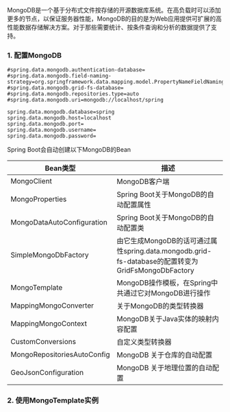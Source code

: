 MongoDB是一个基于分布式文件按存储的开源数据库系统。在高负载时可以添加更多的节点，以保证服务器性能，MongoDB的目的是为Web应用提供可扩展的高性能数据存储解决方案。对于那些需要统计、按条件查询和分析的数据提供了支持。

### 1. 配置MongoDB

```properties
#spring.data.mongodb.authentication-database=
#spring.data.mongodb.field-naming-strategy=org.springframework.data.mapping.model.PropertyNameFieldNamingStrategy
#spring.data.mongodb.grid-fs-database=
#spring.data.mongodb.repositories.type=auto
#spring.data.mongodb.uri=mongodb://localhost/spring

spring.data.mongodb.database=spring
spring.data.mongodb.host=localhost
spring.data.mongodb.port=
spring.data.mongodb.username=
spring.data.mongodb.password=
```

Spring Boot会自动创建以下MongoDB的Bean

| Bean类型                    | 描述                                                         |
| --------------------------- | ------------------------------------------------------------ |
| MongoClient                 | MongoDB客户端                                                |
| MongoProperties             | Spring Boot关于MongoDB的自动配置属性                         |
| MongoDataAutoConfiguration  | Spring Boot关于MongoDB的自动配置类                           |
| SimpleMongoDbFactory        | 由它生成MongoDB的话可通过属性spring.data.mongodb.grid-fs-database的配置转变为GridFsMongoDbFactory |
| MongoTemplate               | MongoDB操作模板，在Spring中共通过它对MongoDB进行操作         |
| MappingMongoConverter       | 关于MongoDB的类型转换器                                      |
| MappingMongoContext         | MongoDB关于Java实体的映射内容配置                            |
| CustomConversions           | 自定义类型转换器                                             |
| MongoRepositoriesAutoConfig | MongoDB 关于仓库的自动配置                                   |
| GeoJsonConfiguration        | MongoDB 关于地理位置的自动配置                               |

### 2. 使用MongoTemplate实例